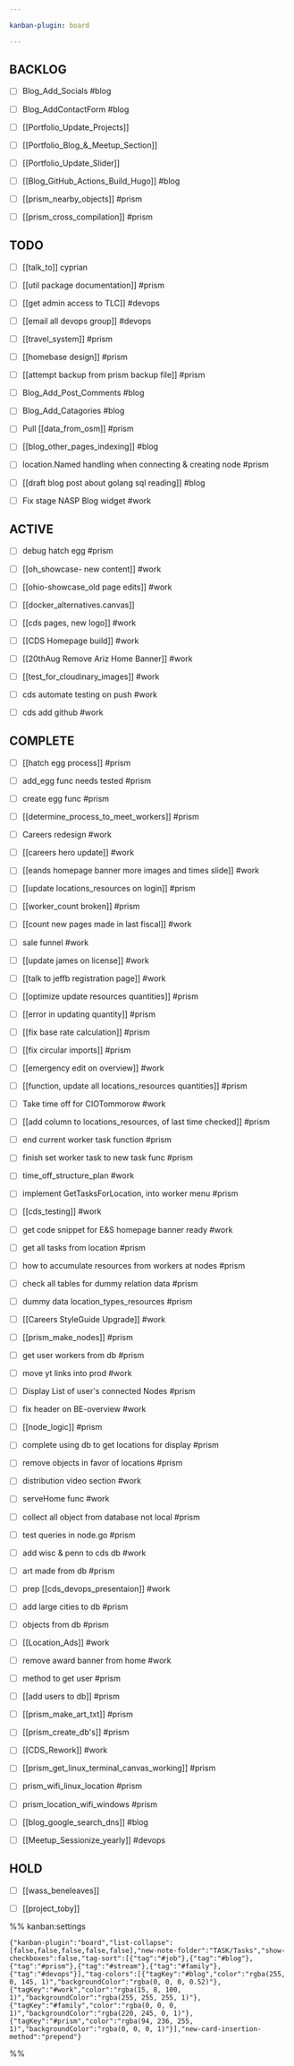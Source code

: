 ```yaml
---

kanban-plugin: board

---
```


## BACKLOG

- [ ] Blog_Add_Socials
	#blog
- [ ] Blog_AddContactForm
	#blog
- [ ] [[Portfolio_Update_Projects]]
- [ ] [[Portfolio_Blog_&_Meetup_Section]]
- [ ] [[Portfolio_Update_Slider]]
- [ ] [[Blog_GitHub_Actions_Build_Hugo]]
	#blog
- [ ] [[prism_nearby_objects]]
	#prism
- [ ] [[prism_cross_compilation]]
	#prism


## TODO

- [ ] [[talk_to]] cyprian
- [ ] [[util package documentation]]
	#prism
- [ ] [[get admin access to TLC]]
	#devops
- [ ] [[email all devops group]]
	#devops
- [ ] [[travel_system]]
	#prism
- [ ] [[homebase design]] 
	#prism
- [ ] [[attempt backup from prism backup file]]
	#prism
- [ ] Blog_Add_Post_Comments
	#blog
- [ ] Blog_Add_Catagories
	#blog
- [ ] Pull [[data_from_osm]]
	#prism
- [ ] [[blog_other_pages_indexing]]
	#blog
- [ ] location.Named handling when connecting & creating node
	#prism
- [ ] [[draft blog post about golang sql reading]]
	#blog
- [ ] Fix stage NASP Blog widget
	#work


## ACTIVE

- [ ] debug hatch egg
	#prism
- [ ] [[oh_showcase-  new content]]
	#work
- [ ] [[ohio-showcase_old page edits]]
	#work
- [ ] [[docker_alternatives.canvas]]
- [ ] [[cds pages, new logo]]
	#work
- [ ] [[CDS Homepage build]]
	#work
- [ ] [[20thAug Remove Ariz Home Banner]]
	#work
- [ ] [[test_for_cloudinary_images]]
	#work
- [ ] cds automate testing on push
	#work
- [ ] cds add github
	#work


## COMPLETE

- [ ] [[hatch egg process]]
	#prism
- [ ] add_egg func needs tested
	#prism
- [ ] create egg func
	#prism
- [ ] [[determine_process_to_meet_workers]]
	#prism
- [ ] Careers redesign
	#work
- [ ] [[careers hero update]]
	#work
- [ ] [[eands homepage banner more images and times slide]]
	#work
- [ ] [[update locations_resources on login]]
	#prism
- [ ] [[worker_count broken]]
	#prism
- [ ] [[count new pages made in last fiscal]]
	#work
- [ ] sale funnel 
	#work
- [ ] [[update james on license]]
	#work
- [ ] [[talk to jeffb registration page]]
	#work
- [ ] [[optimize update resources quantities]]
	#prism
- [ ] [[error in updating quantity]]
	#prism
- [ ] [[fix base rate calculation]]
	#prism
- [ ] [[fix circular imports]]
	#prism
- [ ] [[emergency edit on overview]]
	#work
- [ ] [[function, update all locations_resources quantities]]
	#prism
- [ ] Take time off for CIOTommorow
	#work
- [ ] [[add column to locations_resources, of last time checked]]
	#prism
- [ ] end current worker task function 
	#prism
- [ ] finish set worker task to new task func
	#prism
- [ ] time_off_structure_plan
	#work
- [ ] implement GetTasksForLocation, into worker menu
	#prism
- [ ] [[cds_testing]]
	#work
- [ ] get code snippet for E&S homepage banner ready
	#work
- [ ] get all tasks from location
	#prism
- [ ] how to accumulate resources from workers at nodes
	#prism
- [ ] check all tables for dummy relation data
	#prism
- [ ] dummy data location_types_resources
	#prism
- [ ] [[Careers StyleGuide Upgrade]]
	#work
- [ ] [[prism_make_nodes]]
	#prism
- [ ] get user workers from db
	#prism
- [ ] move yt links into prod
	#work
- [ ] Display List of user's connected Nodes
	#prism
- [ ] fix header on BE-overview
	#work
- [ ] [[node_logic]]
	#prism
- [ ] complete using db to get locations for display
	#prism
- [ ] remove objects in favor of locations
	#prism
- [ ] distribution video section
	#work
- [ ] serveHome func
	#work
- [ ] collect all object from database not local
	#prism
- [ ] test queries in node.go
	#prism
- [ ] add wisc & penn to cds db 
	#work
- [ ] art made from db
	#prism
- [ ] prep [[cds_devops_presentaion]]
	#work
- [ ] add large cities to db 
	#prism
- [ ] objects from db
	#prism
- [ ] [[Location_Ads]]
	#work
- [ ] remove award banner from home 
	#work
- [ ] method to get user
	#prism
- [ ] [[add users to db]]
	#prism
- [ ] [[prism_make_art_txt]]
	#prism
- [ ] [[prism_create_db's]]
	#prism
- [ ] [[CDS_Rework]]
	#work
- [ ] [[prism_get_linux_terminal_canvas_working]]
	#prism
- [ ] prism_wifi_linux_location
	#prism
- [ ] prism_location_wifi_windows
	#prism
- [ ] [[blog_google_search_dns]]
	#blog
- [ ] [[Meetup_Sessionize_yearly]]
	#devops


## HOLD

- [ ] [[wass_beneleaves]]
- [ ] [[project_toby]]




%% kanban:settings
```
{"kanban-plugin":"board","list-collapse":[false,false,false,false,false],"new-note-folder":"TASK/Tasks","show-checkboxes":false,"tag-sort":[{"tag":"#job"},{"tag":"#blog"},{"tag":"#prism"},{"tag":"#stream"},{"tag":"#family"},{"tag":"#devops"}],"tag-colors":[{"tagKey":"#blog","color":"rgba(255, 0, 145, 1)","backgroundColor":"rgba(0, 0, 0, 0.52)"},{"tagKey":"#work","color":"rgba(15, 8, 100, 1)","backgroundColor":"rgba(255, 255, 255, 1)"},{"tagKey":"#family","color":"rgba(0, 0, 0, 1)","backgroundColor":"rgba(220, 245, 0, 1)"},{"tagKey":"#prism","color":"rgba(94, 236, 255, 1)","backgroundColor":"rgba(0, 0, 0, 1)"}],"new-card-insertion-method":"prepend"}
```
%%